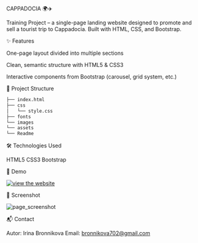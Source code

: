 CAPPADOCIA 🌍✈️

Training Project – a single-page landing website designed to promote and sell a tourist trip to Cappadocia.
Built with HTML, CSS, and Bootstrap.

✨ Features

One-page layout divided into multiple sections

Clean, semantic structure with HTML5 & CSS3

Interactive components from Bootstrap (carousel, grid system, etc.)

📂 Project Structure
```bash
├── index.html
├── css
│   └── style.css
├── fonts
└── images
└── assets
└── Readme
```

🛠️ Technologies Used

HTML5
CSS3
Bootstrap

🚀 Demo

[![view the website](https://img.shields.io/badge/View%20Demo-Open%20in%20Browser-blue?style=for-the-badge)](https://irenefox2025.github.io/Cappadocia/)

📸 Screenshot

![page_screenshot](./assets/Cappadocia.png)

📬 Contact

Autor: Irina Bronnikova
Email: bronnikova702@gmail.com

